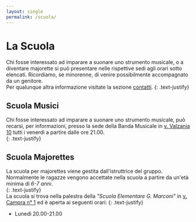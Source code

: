```yaml
---
layout: single
permalink: /scuola/
---
```

# La Scuola
Chi fosse interessato ad imparare a suonare uno strumento musicale, o a diventare majorette si può presentare nelle rispettive sedi agli orari sotto elencati. Ricordiamo, se minorenne, di venire possibilmente accompagnato da un genitore.  
Per qualunque altra informazione visitate la sezione [contatti](/contatti/).
{: .text-justify}  

## Scuola Musici
Chi fosse interessato ad imparare a suonare uno strumento musicale, può recarsi, per informazioni, presso la sede della Banda Musicale in [v. Valzania 10](https://goo.gl/maps/FR5SmNdcfMH2) tutti i venerdì a partire dalle ore 21.00.  
{: .text-justify}  

## Scuola Majorettes
La scuola per majorettes viene gestita dall'istruttrice del gruppo. Normalmente le ragazze vengono accettate nella scuola a partire da un'età minima di *6-7 anni*.  
{: .text-justify}  
La scuola si trova nella palestra della *"Scuola Elementare G. Marconi"* in [v. Campra n° 1](https://goo.gl/maps/Biz9QT7MX7x) ed è aperta ai seguenti orari:
{: .text-justify}  

- Lunedì  20.00-21.00
